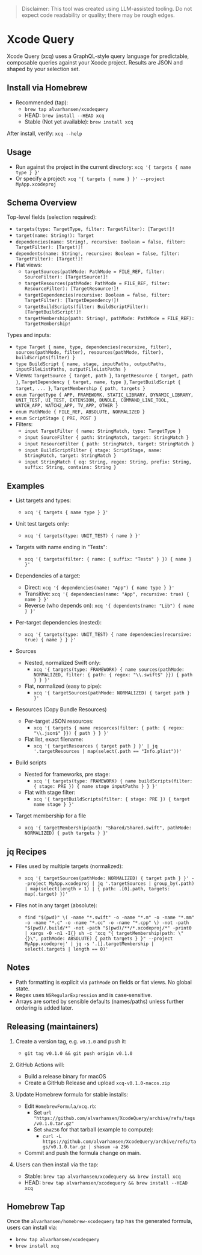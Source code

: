 > Disclaimer: This tool was created using LLM-assisted tooling. Do not expect code readability or quality; there may be rough edges.

# Xcode Query

Xcode Query (xcq) uses a GraphQL-style query language for predictable, composable queries against your Xcode project. Results are JSON and shaped by your selection set.

## Install via Homebrew

- Recommended (tap):
  - `brew tap alvarhansen/xcodequery`
  - HEAD: `brew install --HEAD xcq`
  - Stable (Not yet available): `brew install xcq`

After install, verify: `xcq --help`

## Usage

- Run against the project in the current directory: `xcq '{ targets { name type } }'`
- Or specify a project: `xcq '{ targets { name } }' --project MyApp.xcodeproj`

## Schema Overview

Top-level fields (selection required):
- `targets(type: TargetType, filter: TargetFilter): [Target!]!`
- `target(name: String!): Target`
- `dependencies(name: String!, recursive: Boolean = false, filter: TargetFilter): [Target!]!`
- `dependents(name: String!, recursive: Boolean = false, filter: TargetFilter): [Target!]!`
- Flat views:
  - `targetSources(pathMode: PathMode = FILE_REF, filter: SourceFilter): [TargetSource!]!`
  - `targetResources(pathMode: PathMode = FILE_REF, filter: ResourceFilter): [TargetResource!]!`
  - `targetDependencies(recursive: Boolean = false, filter: TargetFilter): [TargetDependency!]!`
  - `targetBuildScripts(filter: BuildScriptFilter): [TargetBuildScript!]!`
  - `targetMembership(path: String!, pathMode: PathMode = FILE_REF): TargetMembership!`

Types and inputs:
- `type Target { name, type, dependencies(recursive, filter), sources(pathMode, filter), resources(pathMode, filter), buildScripts(filter) }`
- `type BuildScript { name, stage, inputPaths, outputPaths, inputFileListPaths, outputFileListPaths }`
- Views: `TargetSource { target, path }`, `TargetResource { target, path }`, `TargetDependency { target, name, type }`, `TargetBuildScript { target, ... }`, `TargetMembership { path, targets }`
- `enum TargetType { APP, FRAMEWORK, STATIC_LIBRARY, DYNAMIC_LIBRARY, UNIT_TEST, UI_TEST, EXTENSION, BUNDLE, COMMAND_LINE_TOOL, WATCH_APP, WATCH2_APP, TV_APP, OTHER }`
- `enum PathMode { FILE_REF, ABSOLUTE, NORMALIZED }`
- `enum ScriptStage { PRE, POST }`
- Filters:
  - `input TargetFilter { name: StringMatch, type: TargetType }`
  - `input SourceFilter { path: StringMatch, target: StringMatch }`
  - `input ResourceFilter { path: StringMatch, target: StringMatch }`
  - `input BuildScriptFilter { stage: ScriptStage, name: StringMatch, target: StringMatch }`
  - `input StringMatch { eq: String, regex: String, prefix: String, suffix: String, contains: String }`

## Examples

- List targets and types:
  - `xcq '{ targets { name type } }'`

- Unit test targets only:
  - `xcq '{ targets(type: UNIT_TEST) { name } }'`

- Targets with name ending in "Tests":
  - `xcq '{ targets(filter: { name: { suffix: "Tests" } }) { name } }'`

- Dependencies of a target:
  - Direct: `xcq '{ dependencies(name: "App") { name type } }'`
  - Transitive: `xcq '{ dependencies(name: "App", recursive: true) { name } }'`
  - Reverse (who depends on): `xcq '{ dependents(name: "Lib") { name } }'`

- Per-target dependencies (nested):
  - `xcq '{ targets(type: UNIT_TEST) { name dependencies(recursive: true) { name } } }'`

- Sources
  - Nested, normalized Swift only:
    - `xcq '{ targets(type: FRAMEWORK) { name sources(pathMode: NORMALIZED, filter: { path: { regex: "\\.swift$" }}) { path } } }'`
  - Flat, normalized (easy to pipe):
    - `xcq '{ targetSources(pathMode: NORMALIZED) { target path } }'`

- Resources (Copy Bundle Resources)
  - Per-target JSON resources:
    - `xcq '{ targets { name resources(filter: { path: { regex: "\\.json$" }}) { path } } }'`
  - Flat list, exact filename:
    - `xcq '{ targetResources { target path } }' | jq '.targetResources | map(select(.path == "Info.plist"))'`

- Build scripts
  - Nested for frameworks, pre stage:
    - `xcq '{ targets(type: FRAMEWORK) { name buildScripts(filter: { stage: PRE }) { name stage inputPaths } } }'`
  - Flat with stage filter:
    - `xcq '{ targetBuildScripts(filter: { stage: PRE }) { target name stage } }'`

- Target membership for a file
  - `xcq '{ targetMembership(path: "Shared/Shared.swift", pathMode: NORMALIZED) { path targets } }'`

## jq Recipes

- Files used by multiple targets (normalized):
  - `xcq '{ targetSources(pathMode: NORMALIZED) { target path } }' --project MyApp.xcodeproj | jq '.targetSources | group_by(.path) | map(select(length > 1) | { path: .[0].path, targets: map(.target) })'`

- Files not in any target (absolute):
  - `find "$(pwd)" \( -name "*.swift" -o -name "*.m" -o -name "*.mm" -o -name "*.c" -o -name "*.cc" -o -name "*.cpp" \) -not -path "$(pwd)/.build/*" -not -path "$(pwd)/**/*.xcodeproj/*" -print0 | xargs -0 -n1 -I{} sh -c 'xcq "{ targetMembership(path: \"{}\", pathMode: ABSOLUTE) { path targets } }" --project MyApp.xcodeproj' | jq -s '.[].targetMembership | select(.targets | length == 0)'`

## Notes

- Path formatting is explicit via `pathMode` on fields or flat views. No global state.
- Regex uses `NSRegularExpression` and is case‑sensitive.
- Arrays are sorted by sensible defaults (names/paths) unless further ordering is added later.

## Releasing (maintainers)

1) Create a version tag, e.g. `v0.1.0` and push it:
   - `git tag v0.1.0 && git push origin v0.1.0`

2) GitHub Actions will:
   - Build a release binary for macOS
   - Create a GitHub Release and upload `xcq-v0.1.0-macos.zip`

3) Update Homebrew formula for stable installs:
   - Edit `HomebrewFormula/xcq.rb`:
     - Set `url "https://github.com/alvarhansen/XcodeQuery/archive/refs/tags/v0.1.0.tar.gz"`
     - Set `sha256` for that tarball (example to compute):
       - `curl -L https://github.com/alvarhansen/XcodeQuery/archive/refs/tags/v0.1.0.tar.gz | shasum -a 256`
   - Commit and push the formula change on main.

4) Users can then install via the tap:
   - Stable: `brew tap alvarhansen/xcodequery && brew install xcq`
   - HEAD: `brew tap alvarhansen/xcodequery && brew install --HEAD xcq`

## Homebrew Tap

Once the `alvarhansen/homebrew-xcodequery` tap has the generated formula, users can install via:

- `brew tap alvarhansen/xcodequery`
- `brew install xcq`
